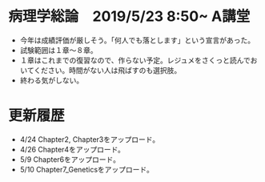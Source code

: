 # 病理学総論　2019/5/23 8:50~ A講堂
- 今年は成績評価が厳しそう。「何人でも落とします」という宣言があった。
- 試験範囲は１章～８章。
- １章はこれまでの復習なので、作らない予定。レジュメをさくっと読んでおいてください。時間がない人は飛ばすのも選択肢。
- 終わる気がしない。
# 更新履歴
- 4/24 Chapter2, Chapter3をアップロード。
- 4/26 Chapter4をアップロード。
- 5/9 Chapter6をアップロード。
- 5/10 Chapter7_Geneticsをアップロード。
